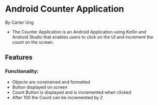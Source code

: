 # Android Counter Application

By Carter Ung

* The Counter Application is an Android Application using Kotlin and Android Studio that enables users to click on the UI and increment the count on the screen.


## Features

### Functionality:

* Objects are constrained and formatted
* Button displayed on screen
* Count Button is displayed and is incremented when clicked
* After 100 the Count can be incremented by 2
